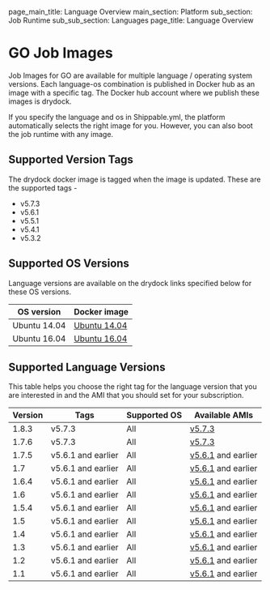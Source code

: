 page_main_title: Language Overview
main_section: Platform
sub_section: Job Runtime
sub_sub_section: Languages
page_title: Language Overview

# GO Job Images

Job Images for GO are available for multiple language / operating system versions. Each language-os combination
is published in Docker hub as an image with a specific tag. The Docker hub account where we publish these images is drydock.

If you specify the language and os in Shippable.yml, the platform automatically selects the right image for you. However,
you can also boot the job runtime with any image.

## Supported Version Tags
The drydock docker image is tagged when the image is updated. These are the supported tags -

* v5.7.3                
* v5.6.1                
* v5.5.1                
* v5.4.1                
* v5.3.2                

## Supported OS Versions
Language versions are available on the drydock links specified below for these OS versions.

|OS version| Docker image |
|--------------------|-----------------------|
|Ubuntu 14.04|[Ubuntu 14.04](https://hub.docker.com/r/drydock/u14golall)|
|Ubuntu 16.04|[Ubuntu 16.04](https://hub.docker.com/r/drydock/u16golall)|

## Supported Language Versions
This table helps you choose the right tag for the language version that you are interested in and the
AMI that you should set for your subscription.

| Version  |  Tags    | Supported OS| Available AMIs|  
|----------|---------|-----------|---------------------|
|1.8.3   |   v5.7.3     | All | [v5.7.3](/platform/machine-image-v573)   |
|1.7.6   |   v5.7.3    |  All | [v5.7.3](/platform/machine-image-v573)  |
|1.7.5   |  v5.6.1 and earlier |  All | [v5.6.1](/platform/machine-image-v561) and earlier |
|1.7     |  v5.6.1 and earlier |  All | [v5.6.1](/platform/machine-image-v561) and earlier |
|1.6.4   |  v5.6.1 and earlier |  All | [v5.6.1](/platform/machine-image-v561) and earlier |
|1.6     |  v5.6.1 and earlier |  All | [v5.6.1](/platform/machine-image-v561) and earlier |  
|1.5.4   |  v5.6.1 and earlier |  All | [v5.6.1](/platform/machine-image-v561) and earlier | 
|1.5     |  v5.6.1 and earlier |  All | [v5.6.1](/platform/machine-image-v561) and earlier |
|1.4     |  v5.6.1 and earlier |  All | [v5.6.1](/platform/machine-image-v561) and earlier |
|1.3     |  v5.6.1 and earlier |  All | [v5.6.1](/platform/machine-image-v561) and earlier |
|1.2     |  v5.6.1 and earlier |  All | [v5.6.1](/platform/machine-image-v561) and earlier |    
|1.1     |  v5.6.1 and earlier |  All | [v5.6.1](/platform/machine-image-v561) and earlier | 